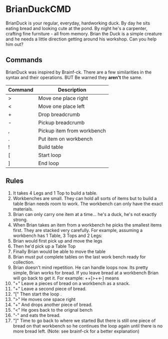 # BrianDuckCMD
BrianDuck is your regular, everyday, hardworking duck.  By day he sits eating bread and looking cute at the pond.  By night he's a carpenter, crafting fine furniture - all from memory.  Brian the Duck is a simple creature and he needs a little direction getting around his workshop.  Can you help him out?

## Commands
BrianDuck was inspired by Brainf-ck.  There are a few similarities in the syntax and their operations.  BUT Be warned they **aren't** the same.

Command | Description |
--- | --- |
> | Move one place right
< | Move one place left
+ | Drop breadcrumb 
- | Pickup breadcrumb
, | Pickup item from workbench
. | Put item on workbench
! | Build table
[ | Start loop
] | End loop

## Rules
1. It takes 4 Legs and 1 Top to build a table.
2. Workbenches are small.   They can hold all sorts of items but to build a table Brian needs room to work.  The workbench can only have the exact materials.
3. Brian can only carry one item at a time... he's a duck, he's not exactly strong.
4. When Brian takes an item from a workbench he picks the smallest items first.  They are stacked very carefully.  For example, assuming  a workbench has 1 Table, 3 Tops and 2 Legs:
  1.  Brian would first pick up and move the legs
  2. Then he'd pick up a Table Top
  3. Finally Brian would be able to move the table
5. Brian must put complete tables on the last work bench ready for collection.
6. Brian doesn't mind repetition.  He can handle loops now.  Its pretty simple, Brian works for bread.  If you leave bread at a workbench Brian will go back to get it.  For example: ++[>+<-] means
  1. "+" Leave a pieces of bread on a workbench as a snack.
  2. "+" Leave a second piece of bread.
  3. "[" Then start the loop .  
  4.  ">" He moves one space right
  5. "+" And drops another piece of bread. 
  9. "<" He goes back to the orignal bench
  10. "-" and eats the bread. 
  11. "]" Time to go back to where we started But there is still one piece of bread on that workbench so he continues the loop again until there is no more bread left.  (Note: see brainf-ck for a better explanation)
